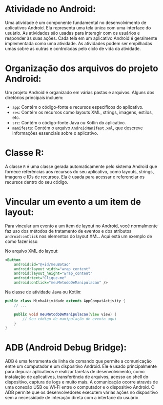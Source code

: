 #  **Atividade no Android:**
Uma atividade é um componente fundamental no desenvolvimento de aplicativos Android. Ela representa uma tela única com uma interface do usuário. As atividades são usadas para interagir com os usuários e responder às suas ações. Cada tela em um aplicativo Android é geralmente implementada como uma atividade. As atividades podem ser empilhadas umas sobre as outras e controladas pelo ciclo de vida da atividade.

# **Organização dos arquivos do projeto Android:**
Um projeto Android é organizado em várias pastas e arquivos. Alguns dos diretórios principais incluem:
   - `app`: Contém o código-fonte e recursos específicos do aplicativo.
   - `res`: Contém os recursos como layouts XML, strings, imagens, estilos, etc.
   - `src`: Contém o código-fonte Java ou Kotlin do aplicativo.
   - `manifests`: Contém o arquivo `AndroidManifest.xml`, que descreve informações essenciais sobre o aplicativo.

# **Classe R:**
A classe `R` é uma classe gerada automaticamente pelo sistema Android que fornece referências aos recursos do seu aplicativo, como layouts, strings, imagens e IDs de recursos. Ela é usada para acessar e referenciar os recursos dentro do seu código.

# **Vincular um evento a um item de layout:**
Para vincular um evento a um item de layout no Android, você normalmente faz uso dos métodos de tratamento de eventos e dos atributos `android:onClick` nos elementos do layout XML. Aqui está um exemplo de como fazer isso:

   No arquivo XML do layout:
   ```xml
   <Button
       android:id="@+id/meuBotao"
       android:layout_width="wrap_content"
       android:layout_height="wrap_content"
       android:text="Clique-me"
       android:onClick="meuMetodoDeManipulacao" />
   ```

   Na classe de atividade Java ou Kotlin:
   ```java
   public class MinhaAtividade extends AppCompatActivity {
       // ...

       public void meuMetodoDeManipulacao(View view) {
           // Seu código de manipulação de evento aqui
       }
   }
   ```

# **ADB (Android Debug Bridge):**
ADB é uma ferramenta de linha de comando que permite a comunicação entre um computador e um dispositivo Android. Ele é usado principalmente para depurar aplicativos e realizar tarefas de desenvolvimento, como instalação de aplicativos, transferência de arquivos, acesso ao shell do dispositivo, captura de logs e muito mais. A comunicação ocorre através de uma conexão USB ou Wi-Fi entre o computador e o dispositivo Android. O ADB permite que os desenvolvedores executem várias ações no dispositivo sem a necessidade de interação direta com a interface do usuário.
